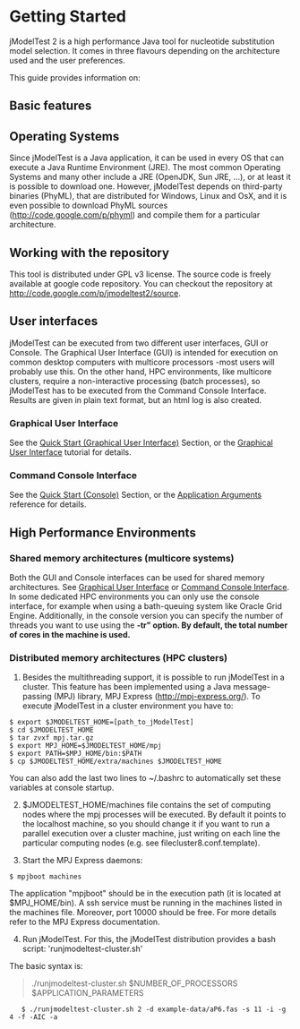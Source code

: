 # Getting Started #

jModelTest 2 is a high performance Java tool for nucleotide substitution model selection. It comes in three flavours depending on the architecture used and the user preferences.

This guide provides information on:



## Basic features ##

## Operating Systems ##

Since jModelTest is a Java application, it can be used in every OS that can execute a Java Runtime Environment (JRE). The most common Operating Systems and many other include a JRE (OpenJDK, Sun JRE, ...), or at least it is possible to download one. However, jModelTest depends on third-party binaries (PhyML), that are distributed for Windows, Linux and OsX, and it is even possible to download PhyML sources (http://code.google.com/p/phyml) and compile them for a particular architecture.

## Working with the repository ##

This tool is distributed under GPL v3 license. The source code is freely available at google code repository. You can checkout the repository at http://code.google.com/p/jmodeltest2/source.

## User interfaces ##

jModelTest can be executed from two different user interfaces, GUI or Console. The Graphical User Interface (GUI) is intended for execution on common desktop computers with multicore processors -most users will probably use this. On the other hand, HPC environments, like multicore clusters, require a non-interactive processing (batch processes), so jModelTest has to be executed from the Command Console Interface. Results are given in plain text format, but an html log is also created.

### Graphical User Interface ###

See the [Quick Start (Graphical User Interface)](QuickStartGUI.md) Section, or the [Graphical User Interface](GUI.md) tutorial for details.

### Command Console Interface ###

See the [Quick Start (Console)](QuickStartConsole.md) Section, or the [Application Arguments](ApplicationArguments.md) reference for details.

## High Performance Environments ##

### Shared memory architectures (multicore systems) ###

Both the GUI and Console interfaces can be used for shared memory architectures. See [Graphical User Interface](GettingStarted#Graphical_User_Interface.md) or [Command Console Interface](GettingStarted#Command_Console_Interface.md). In some dedicated HPC environments you can only use the console interface, for example when using a bath-queuing system like Oracle Grid Engine. Additionally, in the  console version you can specify the number of threads you want to use using the **-tr" option. By default, the total number of cores in the machine is used.**

### Distributed memory architectures (HPC clusters) ###

1. Besides the multithreading support, it is possible to run jModelTest in a cluster. This feature has been implemented using a Java message-passing (MPJ) library, MPJ Express (http://mpj-express.org/). To execute jModelTest in a cluster environment you have to:

```
$ export $JMODELTEST_HOME=[path_to_jModelTest]
$ cd $JMODELTEST_HOME
$ tar zvxf mpj.tar.gz
$ export MPJ_HOME=$JMODELTEST_HOME/mpj
$ export PATH=$MPJ_HOME/bin:$PATH
$ cp $JMODELTEST_HOME/extra/machines $JMODELTEST_HOME
```

You can also add the last two lines to ~/.bashrc to automatically set these variables at console startup.

2. $JMODELTEST\_HOME/machines file contains the set of computing nodes where the mpj processes will be executed. By default it points to the localhost machine, so you should change it if you want to run a parallel execution over a cluster machine, just writing on each line the particular computing nodes (e.g. see filecluster8.conf.template).

3. Start the MPJ Express daemons:
```
$ mpjboot machines
```
The application "mpjboot" should be in the execution path (it is located at $MPJ\_HOME/bin). A ssh service must be running in the machines listed in the machines file. Moreover, port 10000 should be free. For more details refer to the MPJ Express documentation.

4. Run jModelTest. For this, the jModelTest distribution provides a bash script: 'runjmodeltest-cluster.sh'

The basic syntax is:
> ./runjmodeltest-cluster.sh $NUMBER\_OF\_PROCESSORS $APPLICATION\_PARAMETERS
```
   $ ./runjmodeltest-cluster.sh 2 -d example-data/aP6.fas -s 11 -i -g 4 -f -AIC -a
```